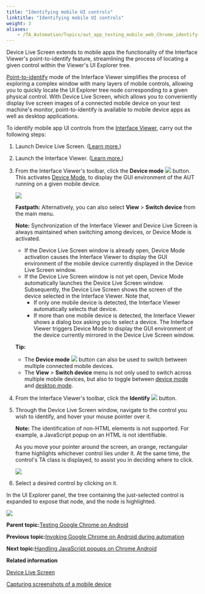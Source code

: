 ```yaml
--- 
title: "Identifying mobile UI controls"
linktitle: "Identifying mobile UI controls"
weight: 3
aliases: 
    - /TA_Automation/Topics/aut_app_testing_mobile_web_Chrome_identifying_controls.html
---
```


Device Live Screen extends to mobile apps the functionality of the Interface Viewer's point-to-identify feature, streamlining the process of locating a given control within the Viewer's UI Explorer tree.

[Point-to-identify](/TA_Help/Topics/Interface_def_Viewer_identify.html) mode of the Interface Viewer simplifies the process of exploring a complex window with many layers of mobile controls, allowing you to quickly locate the UI Explorer tree node corresponding to a given physical control. With Device Live Screen, which allows you to conveniently display live screen images of a connected mobile device on your test machine's monitor, point-to-identify is available to mobile device apps as well as desktop applications.

To identify mobile app UI controls from the [Interface Viewer](/TA_Help/Topics/Interface_def_Viewer_identify.html), carry out the following steps:

1.  Launch Device Live Screen. \([Learn more.](/TA_Help/Topics/ug_DLS.html)\)

2.  Launch the Interface Viewer. \([Learn more.](/TA_Help/Topics/Interface_def_Viewer_Starting.html)\)

3.  From the Interface Viewer's toolbar, click the **Device mode** ![](/images/TA_Automation/Images/btn_device_mode_Viewer.png) button. This activates [Device Mode](/TA_Help/Topics/ug_Interface_UI_explorer_panel.html#section.device_desktop_mode), to display the GUI environment of the AUT running on a given mobile device.

    ![](/images//Images/Viewer_toolbar_device_mode_btn.png)

    **Fastpath:** Alternatively, you can also select **View** \> **Switch device** from the main menu.

    **Note:** Synchronization of the Interface Viewer and Device Live Screen is always maintained when switching among devices, or Device Mode is activated.

    -   If the Device Live Screen window is already open, Device Mode activation causes the Interface Viewer to display the GUI environment of the mobile device currently displayed in the Device Live Screen window.
    -   If the Device Live Screen window is not yet open, Device Mode automatically launches the Device Live Screen window. Subsequently, the Device Live Screen shows the screen of the device selected in the Interface Viewer. Note that,
        -   If only one mobile device is detected, the Interface Viewer automatically selects that device.
        -   If more than one mobile device is detected, the Interface Viewer shows a dialog box asking you to select a device.
    The Interface Viewer triggers Device Mode to display the GUI environment of the device currently mirrored in the Device Live Screen window.

    **Tip:**

    -   The **Device mode** ![](/images/TA_Automation/Images/btn_device_mode_Viewer.png) button can also be used to switch between multiple connected mobile devices.
    -   The **View** \> **Switch device** menu is not only used to switch across multiple mobile devices, but also to toggle between [device mode](/TA_Help/Topics/ug_Interface_UI_explorer_panel.html#section.device_desktop_mode) and [desktop mode](/TA_Help/Topics/ug_Interface_UI_explorer_panel.html#section.device_desktop_mode).
4.  From the Interface Viewer's toolbar, click the **Identify** ![](/images//Images/identify_btn.png) button.

5.  Through the Device Live Screen window, navigate to the control you wish to identify, and hover your mouse pointer over it.

    **Note:** The identification of non-HTML elements is not supported. For example, a JavaScript popup on an HTML is not identifiable.

    As you move your pointer around the screen, an orange, rectangular frame highlights whichever control lies under it. At the same time, the control's TA class is displayed, to assist you in deciding where to click.

    ![](/images/TA_Automation/Images/chrome_Android_Identify_effect.png)

6.  Select a desired control by clicking on it.


In the UI Explorer panel, the tree containing the just-selected control is expanded to expose that node, and the node is highlighted.

![](/images/TA_Automation/Images/chrome_Android_Identify_Viewer.png)

**Parent topic:**[Testing Google Chrome on Android](/TA_Automation/Topics/aut_app_testing_mobile_web_Android.html)

**Previous topic:**[Invoking Google Chrome on Android during automation](/TA_Automation/Topics/aut_app_testing_mobile_web_invoking_Chrome.html)

**Next topic:**[Handling JavaScript popups on Chrome Android](/TA_Automation/Topics/aut_app_testing_Android_apps_popups.html)

**Related information**  


[Device Live Screen](/TA_Help/Topics/ug_DLS.html)

[Capturing screenshots of a mobile device](/TA_Help/Topics/ug_capturing_mobile_screenshot.html)


